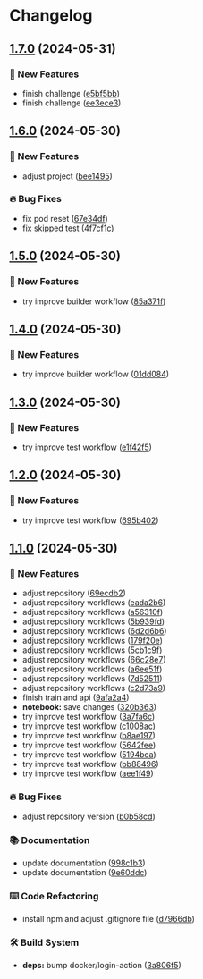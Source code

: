 # Changelog

## [1.7.0](https://github.com/GersonRS/magalu-machine-learning-engineer-challenge/compare/v1.6.0...v1.7.0) (2024-05-31)


### 🚀 New Features

* finish challenge ([e5bf5bb](https://github.com/GersonRS/magalu-machine-learning-engineer-challenge/commit/e5bf5bb21a32be10986dcac18f662220b9d20d32))
* finish challenge ([ee3ece3](https://github.com/GersonRS/magalu-machine-learning-engineer-challenge/commit/ee3ece3cf68831e5e85485bcc379106f5bb33cee))

## [1.6.0](https://github.com/GersonRS/magalu-machine-learning-engineer-challenge/compare/v1.5.0...v1.6.0) (2024-05-30)


### 🚀 New Features

* adjust project ([bee1495](https://github.com/GersonRS/magalu-machine-learning-engineer-challenge/commit/bee1495724d562a62d1099b9db46d9fa34096dba))


### 🔥 Bug Fixes

* fix pod reset ([67e34df](https://github.com/GersonRS/magalu-machine-learning-engineer-challenge/commit/67e34df71054784099ee5451ad55ca87f428d68c))
* fix skipped test ([4f7cf1c](https://github.com/GersonRS/magalu-machine-learning-engineer-challenge/commit/4f7cf1cf3dd0728dcdea31acd06fec33c17d5b07))

## [1.5.0](https://github.com/GersonRS/magalu-machine-learning-engineer-challenge/compare/v1.4.0...v1.5.0) (2024-05-30)


### 🚀 New Features

* try improve builder workflow ([85a371f](https://github.com/GersonRS/magalu-machine-learning-engineer-challenge/commit/85a371f2d430893230329a095caacd1137b98f0e))

## [1.4.0](https://github.com/GersonRS/magalu-machine-learning-engineer-challenge/compare/v1.3.0...v1.4.0) (2024-05-30)


### 🚀 New Features

* try improve builder workflow ([01dd084](https://github.com/GersonRS/magalu-machine-learning-engineer-challenge/commit/01dd084ab9b02bcf23b14a79472cc833726376da))

## [1.3.0](https://github.com/GersonRS/magalu-machine-learning-engineer-challenge/compare/v1.2.0...v1.3.0) (2024-05-30)


### 🚀 New Features

* try improve test workflow ([e1f42f5](https://github.com/GersonRS/magalu-machine-learning-engineer-challenge/commit/e1f42f54b00b5173d0af729f3422f4ba19083117))

## [1.2.0](https://github.com/GersonRS/magalu-machine-learning-engineer-challenge/compare/v1.1.0...v1.2.0) (2024-05-30)


### 🚀 New Features

* try improve test workflow ([695b402](https://github.com/GersonRS/magalu-machine-learning-engineer-challenge/commit/695b402814d660146e8174e0265d22a0dc647522))

## [1.1.0](https://github.com/GersonRS/magalu-machine-learning-engineer-challenge/compare/v1.0.0...v1.1.0) (2024-05-30)


### 🚀 New Features

* adjust repository ([69ecdb2](https://github.com/GersonRS/magalu-machine-learning-engineer-challenge/commit/69ecdb2681a2e12106bea26b36ba102ed8cce8d5))
* adjust repository workflows ([eada2b6](https://github.com/GersonRS/magalu-machine-learning-engineer-challenge/commit/eada2b610b4a92206c7040b54b9adcfabf598a89))
* adjust repository workflows ([a56310f](https://github.com/GersonRS/magalu-machine-learning-engineer-challenge/commit/a56310f06c783ad5976f305626bf6bd54aaa5430))
* adjust repository workflows ([5b939fd](https://github.com/GersonRS/magalu-machine-learning-engineer-challenge/commit/5b939fd25e9781f97cb793a4844b5b8436d3305d))
* adjust repository workflows ([6d2d6b6](https://github.com/GersonRS/magalu-machine-learning-engineer-challenge/commit/6d2d6b61e21302d18d2fde74eb2edea23df7e3b2))
* adjust repository workflows ([179f20e](https://github.com/GersonRS/magalu-machine-learning-engineer-challenge/commit/179f20e71b9cdefd27165d1bef76aac989fbdfce))
* adjust repository workflows ([5cb1c9f](https://github.com/GersonRS/magalu-machine-learning-engineer-challenge/commit/5cb1c9f9ebd46685e20aaa4bc523cc7cf1519908))
* adjust repository workflows ([66c28e7](https://github.com/GersonRS/magalu-machine-learning-engineer-challenge/commit/66c28e7dc285632fa293a3d8be9f4a052121e316))
* adjust repository workflows ([a6ee51f](https://github.com/GersonRS/magalu-machine-learning-engineer-challenge/commit/a6ee51faa93b675a99d66dd291c2e28d187ebac6))
* adjust repository workflows ([7d52511](https://github.com/GersonRS/magalu-machine-learning-engineer-challenge/commit/7d52511a3716f2c2dafc693978b33287a6d04981))
* adjust repository workflows ([c2d73a9](https://github.com/GersonRS/magalu-machine-learning-engineer-challenge/commit/c2d73a95e4d1db430790542bc68c2ce8491a5cf8))
* finish train and api ([9afa2a4](https://github.com/GersonRS/magalu-machine-learning-engineer-challenge/commit/9afa2a4be2c278e27aeb802a82732f29a6e844b2))
* **notebook:** save changes ([320b363](https://github.com/GersonRS/magalu-machine-learning-engineer-challenge/commit/320b36369ae4dfdc18c32dd17c7fbbd116de2215))
* try improve test workflow ([3a7fa6c](https://github.com/GersonRS/magalu-machine-learning-engineer-challenge/commit/3a7fa6c4ec33c9e971b75ce490da76de253d4c91))
* try improve test workflow ([c1008ac](https://github.com/GersonRS/magalu-machine-learning-engineer-challenge/commit/c1008ac4fd7534e83b5df95c1225e876c01367c0))
* try improve test workflow ([b8ae197](https://github.com/GersonRS/magalu-machine-learning-engineer-challenge/commit/b8ae19735ddcad5d06c74d0b512d431f35201488))
* try improve test workflow ([5642fee](https://github.com/GersonRS/magalu-machine-learning-engineer-challenge/commit/5642fee27ef918cb1962991e731064d156f91a07))
* try improve test workflow ([5194bca](https://github.com/GersonRS/magalu-machine-learning-engineer-challenge/commit/5194bcad5ce59bbc15433c0a977d325f0c402f44))
* try improve test workflow ([bb88496](https://github.com/GersonRS/magalu-machine-learning-engineer-challenge/commit/bb884960f64863232af433cc963bcc30ac80d56b))
* try improve test workflow ([aee1f49](https://github.com/GersonRS/magalu-machine-learning-engineer-challenge/commit/aee1f496d11683c5c1682e68798b33b1366e6ab7))


### 🔥 Bug Fixes

* adjust repository version ([b0b58cd](https://github.com/GersonRS/magalu-machine-learning-engineer-challenge/commit/b0b58cdd05ded975a12abce544fa3ffc5a688adc))


### 📚 Documentation

* update documentation ([998c1b3](https://github.com/GersonRS/magalu-machine-learning-engineer-challenge/commit/998c1b311a79090d36b14fb02788dfde9c10ecfe))
* update documentation ([9e60ddc](https://github.com/GersonRS/magalu-machine-learning-engineer-challenge/commit/9e60ddc0973ee713e04f1f5c02a9dcaa809b57a6))


### ⌨️ Code Refactoring

* install npm and adjust .gitignore file ([d7966db](https://github.com/GersonRS/magalu-machine-learning-engineer-challenge/commit/d7966dbe2de0bc712ed77e037a7a2eb1224e9e86))


### 🛠️ Build System

* **deps:** bump docker/login-action ([3a806f5](https://github.com/GersonRS/magalu-machine-learning-engineer-challenge/commit/3a806f57c82886296e6432abef4c49a6df98d911))
